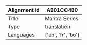 |Alignment id | AB01CC4B0
| --- | --- 
|Title | Mantra Series 
|Type | translation
|Languages | ['en', 'fr', 'bo']